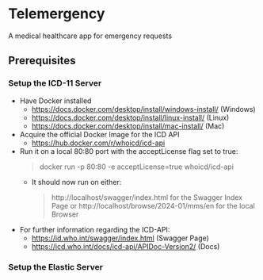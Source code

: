 # Telemergency
A medical healthcare app for emergency requests 

## Prerequisites 
### Setup the ICD-11 Server
  - Have Docker installed
    - https://docs.docker.com/desktop/install/windows-install/ (Windows)
    - https://docs.docker.com/desktop/install/linux-install/ (Linux)
    - https://docs.docker.com/desktop/install/mac-install/ (Mac)
  - Acquire the official Docker Image for the ICD API
    - https://hub.docker.com/r/whoicd/icd-api
  - Run it on a local 80:80 port with the acceptLicense flag set to true:
      > docker run -p 80:80 -e acceptLicense=true whoicd/icd-api
      - It should now run on either:
          > http://localhost/swagger/index.html for the Swagger Index Page or
          > http://localhost/browse/2024-01/mms/en for the local Browser 
  - For further information regarding the ICD-API:
      - https://id.who.int/swagger/index.html (Swagger Page)
      - https://icd.who.int/docs/icd-api/APIDoc-Version2/ (Docs) 

### Setup the Elastic Server
